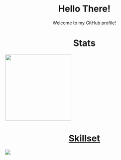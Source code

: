 <h1 align='center'>Hello There!</h1>
<p align='center'>Welcome to my GitHub profile!
  
<h1 align='center'>Stats</h1>
  <p align='centre'><a href="https://github.com/anuraghazra/github-readme-stats"></p>
	  <p><img src="https://github-readme-stats.vercel.app/api?username=sidx04&count_private=true&theme=gruvbox&show_icons=true"  height="210"></p>
	  
  
<h1 align='center'>Skillset</h1>
  <p><img src="https://skillicons.dev/icons?i=java,python,c,rust,golang,cairo,html,css,js,ts,react,nodejs,express,git,github,bash,vim"></a></p>




 
